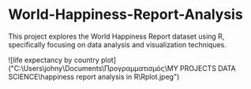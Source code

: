 # World-Happiness-Report-Analysis
This project explores the World Happiness Report dataset using R, specifically focusing on data analysis and visualization techniques.

![life expectancy by country plot]("C:\Users\johny\Documents\Προγραμματισμός\MY PROJECTS DATA SCIENCE\happiness report analysis in R\Rplot.jpeg")


